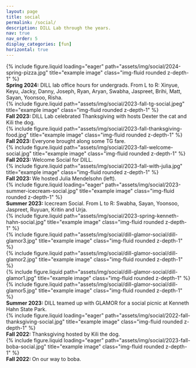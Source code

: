 ```yaml
---
layout: page
title: social
permalink: /social/
description: DILL Lab through the years.
nav: true
nav_order: 5
display_categories: [fun]
horizontal: true
---
```





<div class="row">
    <div class="col-sm mt-3 mt-md-0">
        {% include figure.liquid loading="eager" path="assets/img/social/2024-spring-pizza.jpg" title="example image" class="img-fluid rounded z-depth-1" %}
    </div>
</div>
<div class="caption">
    <b>Spring 2024:</b> DILL lab office hours for undergrads. From L to R: Xinyue, Keyu, Jacky, Danny, Joseph, Ryan, Aryan, Swabha, Jaspreet, Brihi, Matt, Sayan, Yoonsoo, Risha.
</div>

<div class="row justify-content-sm-center">
  <div class="col-sm-8 mt-3 mt-md-0">
    {% include figure.liquid path="assets/img/social/2023-fall-tg-social.jpeg" title="example image" class="img-fluid rounded z-depth-1" %}
    <div class="caption">
      <b> Fall 2023: </b> DILL Lab celebrated Thanksgiving with hosts Dexter the cat and Kili the dog.
    </div>
  </div>
  <div class="col-sm-4 mt-3 mt-md-0">
    {% include figure.liquid path="assets/img/social/2023-fall-thanksgiving-food.jpg" title="example image" class="img-fluid rounded z-depth-1" %}
    <div class="caption">
      <b> Fall 2023: </b> Everyone brought along some TG fare.
    </div>
  </div>
</div>




<div class="row justify-content-sm-center">
  <div class="col-sm-6 mt-3 mt-md-0">
    {% include figure.liquid path="assets/img/social/2023-fall-welcome-social.jpg" title="example image" class="img-fluid rounded z-depth-1" %}
    <div class="caption">
      <b> Fall 2023: </b>  Welcome Social for DILL.
    </div>
  </div>
  <div class="col-sm-6 mt-3 mt-md-0">
    {% include figure.liquid path="assets/img/social/2023-fall-with-julia.jpg" title="example image" class="img-fluid rounded z-depth-1" %}
    <div class="caption">
      <b> Fall 2023: </b>We hosted Julia Mendelsohn (left).
    </div>
  </div>
</div>


<div class="row">
    <div class="col-sm mt-3 mt-md-0">
        {% include figure.liquid loading="eager" path="assets/img/social/2023-summer-icecream-social.jpg" title="example image" class="img-fluid rounded z-depth-1" %}
    </div>
</div>
<div class="caption">
    <b> Summer 2023: </b> Icecream Social. From L to R: Swabha, Sayan, Yoonsoo, Jaspreet, Ruyuan, Kritin and Urja.
</div>





<div class="container">
  <div class="row">
    <div class="col-sm-6 mt-3 mt-md-0">
       {% include figure.liquid path="assets/img/social/2023-spring-kenneth-hahn-social.jpg" title="example image" class="img-fluid rounded z-depth-1" %}
    </div>
    <div class="col-sm-6 mt-3 mt-md-0">
      {% include figure.liquid path="assets/img/social/dill-glamor-social/dill-glamor3.jpg" title="example image" class="img-fluid rounded z-depth-1" %}
    </div>
  </div>
  <div class="row">
    <div class="col-sm mt-3 mt-md-0">
     {% include figure.liquid path="assets/img/social/dill-glamor-social/dill-glamor2.jpg" title="example image" class="img-fluid rounded z-depth-1" %}
    </div>
    <div class="col-sm mt-3 mt-md-0">
      {% include figure.liquid path="assets/img/social/dill-glamor-social/dill-glamor1.jpg" title="example image" class="img-fluid rounded z-depth-1" %}
    </div>
    <div class="col-sm mt-3 mt-md-0">
      {% include figure.liquid path="assets/img/social/dill-glamor-social/dill-glamor5.jpg" title="example image" class="img-fluid rounded z-depth-1" %}
    </div>
  </div>
</div>
<div class="caption">
    <b> Summer 2023: </b> DILL teamed up with GLAMOR for a social picnic at Kenneth Hahn State Park.
</div>


<div class="row">
    <div class="col-sm-6 mt-3 mt-md-0">
        {% include figure.liquid loading="eager" path="assets/img/social/2022-fall-thanksgiving-social.jpg" title="example image" class="img-fluid rounded z-depth-1" %}
        <div class="caption">
            <b> Fall 2022: </b> Thanksgiving hosted by Kili the dog.
        </div>
    </div>
    <div class="col-sm-6 mt-3 mt-md-0">
        {% include figure.liquid loading="eager" path="assets/img/social/2023-fall-boba-social.jpg" title="example image" class="img-fluid rounded z-depth-1" %}
        <div class="caption">
            <b> Fall 2022: </b> On our way to boba.
        </div>
    </div>
</div>



